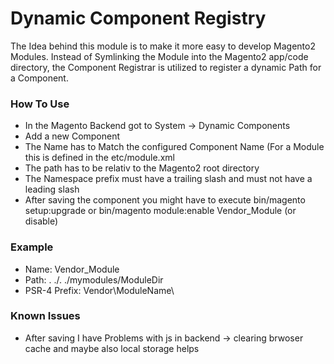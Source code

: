 # Dynamic Component Registry

The Idea behind this module is to make it more easy to develop Magento2 Modules. Instead of Symlinking the Module into the Magento2 app/code directory, the Component Registrar is utilized to register a dynamic Path for a Component.

### How To Use

- In the Magento Backend got to System -> Dynamic Components
- Add a new Component
- The Name has to Match the configured Component Name (For a Module this is defined in the etc/module.xml
- The path has to be relativ to the Magento2 root directory
- The Namespace prefix must have a trailing slash and must not have a leading slash
- After saving the component you might have to execute bin/magento setup:upgrade or bin/magento module:enable Vendor_Module (or disable)

### Example
- Name: Vendor_Module
- Path: . ./. ./mymodules/ModuleDir
- PSR-4 Prefix: Vendor\ModuleName\


### Known Issues
- After saving I have Problems with js in backend -> clearing brwoser cache and maybe also local storage helps
